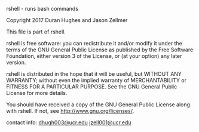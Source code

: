 rshell - runs bash commands

Copyright 2017 Duran Hughes and Jason Zellmer

This file is part of rshell.

rshell is free software: you can redistribute it and/or modify
it under the terms of the GNU General Public License as published by
the Free Software Foundation, either version 3 of the License, or
(at your option) any later version.

rshell is distributed in the hope that it will be useful,
but WITHOUT ANY WARRANTY; without even the implied warranty of
MERCHANTABILITY or FITNESS FOR A PARTICULAR PURPOSE.  See the
GNU General Public License for more details.

You should have received a copy of the GNU General Public License
along with rshell.  If not, see <http://www.gnu.org/licenses/>.

contact info: dhugh003@ucr.edu
              jzell001@ucr.edu